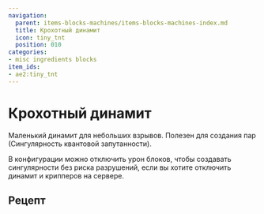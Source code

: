 ```yaml
---
navigation:
  parent: items-blocks-machines/items-blocks-machines-index.md
  title: Крохотный динамит
  icon: tiny_tnt
  position: 010
categories:
- misc ingredients blocks
item_ids:
- ae2:tiny_tnt
---
```


# Крохотный динамит

<BlockImage id="tiny_tnt" scale="8" />

Маленький динамит для небольших взрывов. Полезен для создания пар <ItemLink id="quantum_entangled_singularity" /> (Сингулярность квантовой запутанности).

В конфигурации можно отключить урон блоков, чтобы создавать сингулярности без риска разрушений, если вы хотите отключить динамит и крипперов на сервере.

## Рецепт

<RecipeFor id="tiny_tnt" />